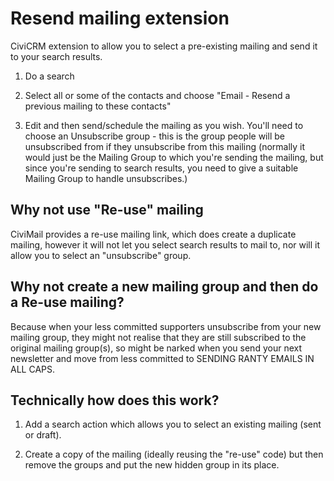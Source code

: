 # Resend mailing extension

CiviCRM extension to allow you to select a pre-existing mailing and send it to
your search results.

1. Do a search

2. Select all or some of the contacts and choose "Email - Resend a previous
   mailing to these contacts"

3. Edit and then send/schedule the mailing as you wish. You'll need to choose an
   Unsubscribe group - this is the group people will be unsubscribed from if
   they unsubscribe from this mailing (normally it would just be the Mailing
   Group to which you're sending the mailing, but since you're sending to search
   results, you need to give a suitable Mailing Group to handle unsubscribes.)

## Why not use "Re-use" mailing

CiviMail provides a re-use mailing link, which does create a duplicate mailing,
however it will not let you select search results to mail to, nor will it allow
you to select an "unsubscribe" group.

## Why not create a new mailing group and then do a Re-use mailing?

Because when your less committed supporters unsubscribe from your new mailing
group, they might not realise that they are still subscribed to the original
mailing group(s), so might be narked when you send your next newsletter and move
from less committed to SENDING RANTY EMAILS IN ALL CAPS.

## Technically how does this work?

1. Add a search action which allows you to select an existing mailing (sent or draft).

2. Create a copy of the mailing (ideally reusing the "re-use" code) but then remove the groups and put the new hidden group in its place.

